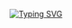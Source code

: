 <!-- Typing  -->
<div align="center"> 

[![Typing SVG](https://readme-typing-svg.herokuapp.com/?lines=Web+development%20%2F%20design;Reasearcher+@+UniPi+Research+Center;Everything+can+be+Dockerized!&width=500&height=50&color=ffdc40&center=true)](https://github.com/adreaskar)

</div>
